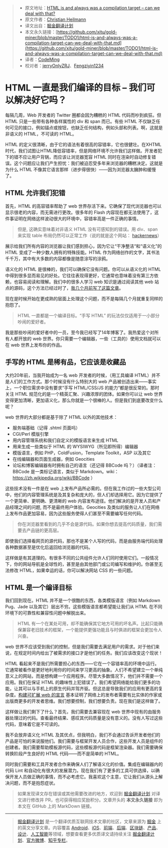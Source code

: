 > * 原文地址：[HTML is and always was a compilation target – can we deal with that?](https://christianheilmann.com/2019/01/28/html-is-and-always-was-a-compilation-target-can-we-deal-with-that/)
> * 原文作者：[Christian Heilmann](https://christianheilmann.com)
> * 译文出自：[掘金翻译计划](https://github.com/xitu/gold-miner)
> * 本文永久链接：[https://github.com/xitu/gold-miner/blob/master/TODO1/html-is-and-always-was-a-compilation-target-can-we-deal-with-that.md](https://github.com/xitu/gold-miner/blob/master/TODO1/html-is-and-always-was-a-compilation-target-can-we-deal-with-that.md)
> * 译者：[CodeMing](https://github.com/coderming)
> * 校对者：[jerryOnlyZRJ](https://github.com/jerryOnlyZRJ)、[Fengziyin1234](https://github.com/Fengziyin1234)

# HTML 一直是我们编译的目标 – 我们可以解决好它吗？

每隔几周，Web 开发者的 Twitter 圈都会因为糟糕的 HTML 代码而吵到疯狂。但 HTML 只是一些带有各种各样属性的 div 和 span 而已。有些 HTML 不仅缺乏任何可见的接口，例如锚点或按钮，也缺乏任何结构，例如头部和列表。啊，这就是非语义的 HTML，不可读的 HTML。

HTML 的定义很清晰，由于它的语法有着很高的容错率，它也很健壮。在XHTML时代，我们试图让HTML降低容错率，但是网络环境不允许我们这样做。开发者犯下的错不应让用户背锅，而应该让浏览器宽容 HTML 同时在渲染时自动修复错误。这个问题应让我们产生担忧：我们被迫忍受多年来浏览器的糟糕决定。这就是为什么 HTML 不像其它语言那样（进步得很快）——因为浏览器太臃肿和缓慢了。

## HTML 允许我们犯错

首先，HTML 的高容错率帮助了 web 世界存活下来。它确保了现代浏览器也可以显示很老的内容，而无需进行更改。很多年的 Flash 内容现在都无法使用了，这件事证明在网络这样波动很大的环境中，容错率高是一件正确的事情。

> 但是, 这确实意味着对非语义 HTML 没有可感知到的错误。用 div、span 来实现 table 布局仍然可以正常工作（说的就是这个网站： [hackernews](https://news.ycombinator.com/)）

展示给我们所有内容的浏览器让我们感到担心，因为它让“干净整洁“和“语义化”的 HTML 变成了一种少数人拥有的特殊技能。HTML 作为网络创作的文字，其书法千千万，其中有大多数的内容都像是随意涂写的涂鸦。

语义化的 HTML 是很棒的，我们可以确保它没有问题。你可以从语义化的 HTML 中得到很多显而易见的好处。它往往表现得更好，它通常也意味着没有第三方依赖，也容易阅读和理解。我们中的很多人学习 web 知识是通过阅读其他 web 站点的源码，这个方法已经过时了，[我几个月前写了这篇文章](https://christianheilmann.com/2018/07/09/different-views-on-view-source/)。

现在是时候开始在更成熟的层面上处理这个问题，而不是每隔几个月就重复同样的抱怨了。

> HTML 一直都是一个编译目标。“手写 HTML” 的玩法仅仅适用于一小部分吵闹的爱好者。

我是那些吵闹的爱好者中的一员，至今我已经写了14年博客了。我热爱这个对所有人都开放的 web 世界。你只需要一个编辑器，一些（工具的）使用文档就可以在 web 世界上发布你的作品。

## 手写的 HTML 是稀有品，它应该是收藏品

大约20年前，当我开始成为一名 web 开发者的时候，（用工具编译 HTML）并不是人们的工作方式。那个时候没有什么特别大的 web 产品被创造出来——事实上，一个职位需求中没有要求“手写 HTML/CSS/JS 的能力“都是很反常的。那时关注 HTML 规范化的是一个精英汇聚、兴趣浓厚的团体。如果你可以让 web 世界变得更加清晰，更加语义化，那么你就是一个很棒的人。但是我们到底要改变什么呢？

web 世界的大部分都是基于除了 HTML 以外的其他技术：

*   服务端基础（记得 .shtml 页面吗）
*   CGI/Perl 模版引擎
*   用内容管理系统和我们自定义的模版语言来生成 HTML
*   用来生成一些类似于 HTML 的 WYSIWYG（所见即所得）编辑器
*   模版语言，例如 PHP，ColdFusion，Template Toolkit，ASP 以及其它
*   在线编辑器和页面生成器，例如 Geocities
*   论坛和博客编辑器有时拥有自己的语言（还记得  BBCode 吗？）（译者注：BBCode 是一类标记语言，类似于 Markdown。wiki：https://zh.wikipedia.org/wiki/BBCode ）

这些技术没有一件是在 web 上发布产品所必需的。但在我工作过的一些大型公司中，他们的内容管理系统是及其复杂和庞大的，但人们却选择用它。因为它提供了一个更简单、更明确、更清晰的 web 内容发布途径。他们解决的是开发人员和产品经理之间的问题, 而不是最终用户体验。Geocities 及类似的服务让人们在网络上发布作品更加容易，因为这些服务使得人们甚至不需要编写任何代码。

> 你在浏览器里看到的几乎不会是源代码。如果你想去提高代码质量，我们需要去产品链的更高层。

即使我们选择看网页的源代码，那也不是某个人写的代码，而是由服务端代码处理各种数据甚至是优化后返回给浏览器的代码。

这样做是有其道理的。有很多不同的公共组件允许人们同时使用它们。一般情况下，你的网站导航是全球性的，甚至是由其他部门或公司编写和维护的。你甚至无法修改 HTML，如果幸运的话，你可以解决网站 CSS 的一些问题。

## HTML 是一个编译目标

我们回到现在。HTML 并不是一个很酷的东西，各类模版语言（例如 Markdown
Pug、Jade 以及其它）层出不穷。这些模版语言都希望能让我们从 HTML 在不同环境下的可靠性和兼容性问题中解脱出来。

> HTML 有一个在某处可用，却不能确保其它地方可用的坏名声。比起只能确保兼容老旧技术的框架，一个能提供更强功能且与时俱进的框架会更加令人兴奋。

web 世界不应该受到我们的控制，但是我们需要去满足用户的需求。对于他们来说，在规定时间内给出了被需求的接口才是他们的任务。我们应该改变这个现状！

HTML 看起来不是我们所需要担心的东西——它在一个容错率高的环境中运行。它通常被看作是更好地利用你的时间来学习更高的抽象。人们不希望建立一个单纯意义上的网站，而是想构建一个应用程序。尽管大多数情况下，他们并不需要一个应用。我们在保证 HTML 的趣味性上犯错误了。我们希望网络能给我们更多的功能，让其可以与手机上的原生代码并驾齐驱。但这总是导致我们的应用有更高的复杂度。[构建可扩展 web 的宣言](https://extensiblewebmanifesto.org/) 基本证明了网络上的发布者需要有比实体的作家或出版商更多的开发者思维。我们想要控制，我们想要负责。现在我们是这样做了。

这样做让我们剩下了什么？首先，我们需要去兼容现在 web 世界中现有的由服务器处理过的代码。查看最终结果、感叹其代码质量是没有意义的。没有人写过这些代码，意味着它是不可读的。

我不会放弃语义化 HTML 及其优点，但我明白，我们不会通过告诉开发者他们的产品是可怕的来说服他们。我们需要与框架开发人员合作，这些开发人员是组件的创建者。我们需要帮助模板源代码，这些模板源代码是框架渲染器。我们需要确保转换阶段产生良好的 HTML 代码——而不是简单的 HTML。

同时我们需要和工具开发者合作来确保人们了解语义化的价值。集成在编辑器内的代码 Lint 和自动化有很大的发展潜力。现在我们有了更多的工具可供选择，以确保开发人员做正确的事情，而不必考虑它。我喜欢这个主意，它让我们从源头上解决问题，而不是抱怨症状。

> 如果发现译文存在错误或其他需要改进的地方，欢迎到 [掘金翻译计划](https://github.com/xitu/gold-miner) 对译文进行修改并 PR，也可获得相应奖励积分。文章开头的 **本文永久链接** 即为本文在 GitHub 上的 MarkDown 链接。

---

> [掘金翻译计划](https://github.com/xitu/gold-miner) 是一个翻译优质互联网技术文章的社区，文章来源为 [掘金](https://juejin.im) 上的英文分享文章。内容覆盖 [Android](https://github.com/xitu/gold-miner#android)、[iOS](https://github.com/xitu/gold-miner#ios)、[前端](https://github.com/xitu/gold-miner#前端)、[后端](https://github.com/xitu/gold-miner#后端)、[区块链](https://github.com/xitu/gold-miner#区块链)、[产品](https://github.com/xitu/gold-miner#产品)、[设计](https://github.com/xitu/gold-miner#设计)、[人工智能](https://github.com/xitu/gold-miner#人工智能)等领域，想要查看更多优质译文请持续关注 [掘金翻译计划](https://github.com/xitu/gold-miner)、[官方微博](http://weibo.com/juejinfanyi)、[知乎专栏](https://zhuanlan.zhihu.com/juejinfanyi)。
